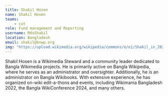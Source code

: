 ```yaml
---
title: Shakil Hosen
name: Shakil Hosen
teams:
    - cot
role: Fund management and Reporting
username: MdsShakil
location: Bangladesh
email: shakil@bnwp.org
img: "https://upload.wikimedia.org/wikipedia/commons/e/e1/Shakil_in_2025.jpg"
---
```

Shakil Hosen is a Wikimedia Steward and a community leader dedicated to Bangla Wikimedia projects. He is primarily active on Bangla Wikipedia, where he serves as an administrator and oversighter. Additionally, he is an administrator on Bangla Wikibooks. With extensive experience, he has organized on-wiki edit-a-thons and events, including Wikimania Bangladesh 2022, the Bangla WikiConference 2024, and many others.

